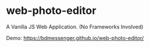 ﻿# web-photo-editor
A Vanilla JS Web Application. (No Frameworks Involved)

Demo: https://bdmessenger.github.io/web-photo-editor/
